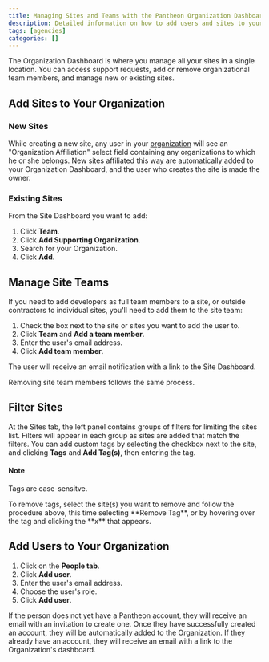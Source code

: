 ```yaml
---
title: Managing Sites and Teams with the Pantheon Organization Dashboard
description: Detailed information on how to add users and sites to your organization.
tags: [agencies]
categories: []
---
```

The Organization Dashboard is where you manage all your sites in a single location. You can access support requests, add or remove organizational team members, and manage new or existing sites.

## Add Sites to Your Organization

### New Sites

While creating a new site, any user in your [organization](/docs/organizations/) will see an "Organization Affiliation" select field containing any organizations to which he or she belongs. New sites affiliated this way are automatically added to your Organization Dashboard, and the user who creates the site is made the owner.

### Existing Sites

From the Site Dashboard you want to add:


1. Click **Team**.
2. Click **Add Supporting Organization**.
3. Search for your Organization.
4. Click **Add**.


## Manage Site Teams
If you need to add developers as full team members to a site, or outside contractors to individual sites, you'll need to add them to the site team:

1. Check the box next to the site or sites you want to add the user to.
2. Click **Team** and **Add a team member**.
3. Enter the user's email address.
4. Click **Add team member**.

The user will receive an email notification with a link to the Site Dashboard.

Removing site team members follows the same process.


## Filter Sites

At the Sites tab, the left panel contains groups of filters for limiting the sites list. Filters will appear in each group as sites are added that match the filters. You can add custom tags by selecting the checkbox next to the site, and clicking **Tags** and **Add Tag(s)**, then entering the tag.

<div class="alert alert-info" role="alert">
<h4 class="info">Note</h4>
<p>Tags are case-sensitve.
</p>
</div>
To remove tags, select the site(s) you want to remove and follow the procedure above, this time selecting **Remove Tag**, or by hovering over the tag and clicking the **x** that appears.

## Add Users to Your Organization

1. Click on the **People tab**.
2. Click **Add user**.
3. Enter the user's email address.
4. Choose the user's role.
5. Click **Add user**.

If the person does not yet have a Pantheon account, they will receive an email with an invitation to create one. Once they have successfully created an account, they will be automatically added to the Organization. If they already have an account, they will receive an email with a link to the Organization's dashboard.

